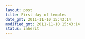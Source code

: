 ```yaml
---
layout: post
title: First day of temples
date_gmt: 2011-11-10 15:43:14
modified_gmt: 2011-11-10 15:43:14
status: inherit
---
```


